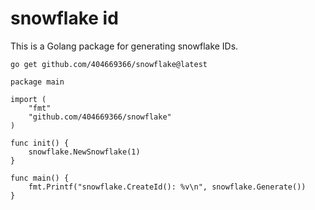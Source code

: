# snowflake id
This is a Golang package for generating snowflake IDs.
```
go get github.com/404669366/snowflake@latest
```
```golang
package main

import (
	"fmt"
	"github.com/404669366/snowflake"
)

func init() {
	snowflake.NewSnowflake(1)
}

func main() {
	fmt.Printf("snowflake.CreateId(): %v\n", snowflake.Generate())
}

```
